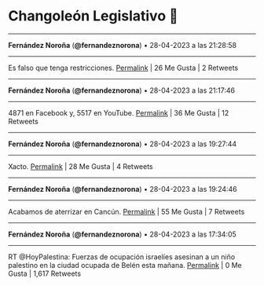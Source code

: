 # Changoleón Legislativo 🙈
*****
**Fernández Noroña** (**@fernandeznorona**) • 28-04-2023 a las 21:28:58
*****
Es falso que tenga restricciones.
[Permalink](https://twitter.com/fernandeznorona/status/1652183171486695425) | 26 Me Gusta | 2 Retweets
*****
**Fernández Noroña** (**@fernandeznorona**) • 28-04-2023 a las 21:17:46
*****
4871 en Facebook y, 5517 en YouTube.
[Permalink](https://twitter.com/fernandeznorona/status/1652180350922285062) | 36 Me Gusta | 12 Retweets
*****
**Fernández Noroña** (**@fernandeznorona**) • 28-04-2023 a las 19:27:44
*****
Xacto.
[Permalink](https://twitter.com/fernandeznorona/status/1652152661687271425) | 28 Me Gusta | 4 Retweets
*****
**Fernández Noroña** (**@fernandeznorona**) • 28-04-2023 a las 19:24:46
*****
Acabamos de aterrizar en Cancún.
[Permalink](https://twitter.com/fernandeznorona/status/1652151914375569409) | 55 Me Gusta | 7 Retweets
*****
**Fernández Noroña** (**@fernandeznorona**) • 28-04-2023 a las 17:34:05
*****
RT @HoyPalestina: Fuerzas de ocupación israelíes asesinan a un niño palestino en la ciudad ocupada de Belén esta mañana.
[Permalink](https://twitter.com/fernandeznorona/status/1652124059725971459) | 0 Me Gusta | 1,617 Retweets